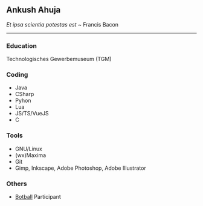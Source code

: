 ## Ankush Ahuja
*Et ipsa scientia potestas est* ~ Francis Bacon

<hr/>

### Education
Technologisches Gewerbemuseum (TGM)

### Coding
+ Java
+ CSharp
+ Pyhon
+ Lua
+ JS/TS/VueJS
+ C

### Tools
+ GNU/Linux
+ (wx)Maxima
+ Git
+ Gimp, Inkscape, Adobe Photoshop, Adobe Illustrator

### Others
+ [Botball](https://www.kipr.org/botball) Participant
